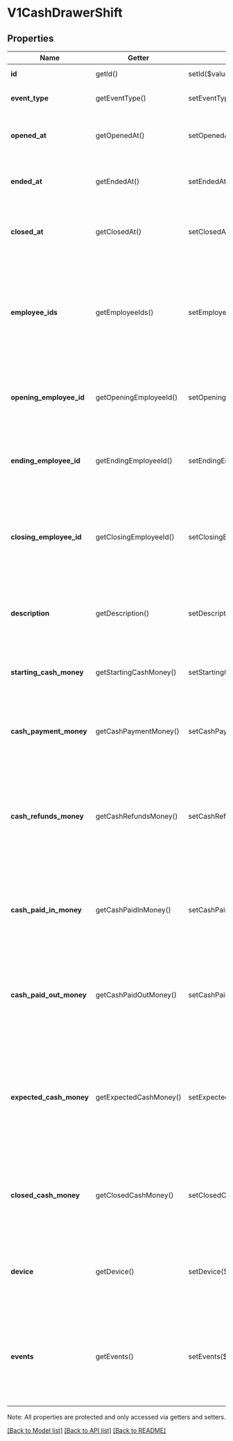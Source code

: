 # V1CashDrawerShift

## Properties
Name | Getter | Setter | Type | Description | Notes
------------ | ------------- | ------------- | ------------- | ------------- | -------------
**id** | getId() | setId($value) | **string** | The shift&#39;s unique ID. | [optional] 
**event_type** | getEventType() | setEventType($value) | **string** | The shift&#39;s current state. | [optional] 
**opened_at** | getOpenedAt() | setOpenedAt($value) | **string** | The time when the shift began, in ISO 8601 format. | [optional] 
**ended_at** | getEndedAt() | setEndedAt($value) | **bool** | The time when the shift ended, in ISO 8601 format. | [optional] 
**closed_at** | getClosedAt() | setClosedAt($value) | **string** | The time when the shift was closed, in ISO 8601 format. | [optional] 
**employee_ids** | getEmployeeIds() | setEmployeeIds($value) | **string[]** | The IDs of all employees that were logged into Square Register at some point during the cash drawer shift. | [optional] 
**opening_employee_id** | getOpeningEmployeeId() | setOpeningEmployeeId($value) | **string** | The ID of the employee that started the cash drawer shift. | [optional] 
**ending_employee_id** | getEndingEmployeeId() | setEndingEmployeeId($value) | **string** | The ID of the employee that ended the cash drawer shift. | [optional] 
**closing_employee_id** | getClosingEmployeeId() | setClosingEmployeeId($value) | **string** | The ID of the employee that closed the cash drawer shift by auditing the cash drawer&#39;s contents. | [optional] 
**description** | getDescription() | setDescription($value) | **string** | The time when the timecard was created, in ISO 8601 format. | [optional] 
**starting_cash_money** | getStartingCashMoney() | setStartingCashMoney($value) | [**\SquareConnect\Model\V1Money**](V1Money.md) | The amount of money in the cash drawer at the start of the shift. | [optional] 
**cash_payment_money** | getCashPaymentMoney() | setCashPaymentMoney($value) | [**\SquareConnect\Model\V1Money**](V1Money.md) | The amount of money added to the cash drawer from cash payments. | [optional] 
**cash_refunds_money** | getCashRefundsMoney() | setCashRefundsMoney($value) | [**\SquareConnect\Model\V1Money**](V1Money.md) | The amount of money removed from the cash drawer from cash refunds. This value is always negative or zero. | [optional] 
**cash_paid_in_money** | getCashPaidInMoney() | setCashPaidInMoney($value) | [**\SquareConnect\Model\V1Money**](V1Money.md) | The amount of money added to the cash drawer for reasons other than cash payments. | [optional] 
**cash_paid_out_money** | getCashPaidOutMoney() | setCashPaidOutMoney($value) | [**\SquareConnect\Model\V1Money**](V1Money.md) | The amount of money removed from the cash drawer for reasons other than cash refunds. | [optional] 
**expected_cash_money** | getExpectedCashMoney() | setExpectedCashMoney($value) | [**\SquareConnect\Model\V1Money**](V1Money.md) | The amount of money that should be in the cash drawer at the end of the shift, based on the shift&#39;s other money amounts. | [optional] 
**closed_cash_money** | getClosedCashMoney() | setClosedCashMoney($value) | [**\SquareConnect\Model\V1Money**](V1Money.md) | The amount of money found in the cash drawer at the end of the shift by an auditing employee. | [optional] 
**device** | getDevice() | setDevice($value) | [**\SquareConnect\Model\Device**](Device.md) | The device running Square Register that was connected to the cash drawer. | [optional] 
**events** | getEvents() | setEvents($value) | [**\SquareConnect\Model\V1CashDrawerEvent[]**](V1CashDrawerEvent.md) | All of the events (payments, refunds, and so on) that involved the cash drawer during the shift. | [optional] 

Note: All properties are protected and only accessed via getters and setters.

[[Back to Model list]](../README.md#documentation-for-models) [[Back to API list]](../README.md#documentation-for-api-endpoints) [[Back to README]](../README.md)


